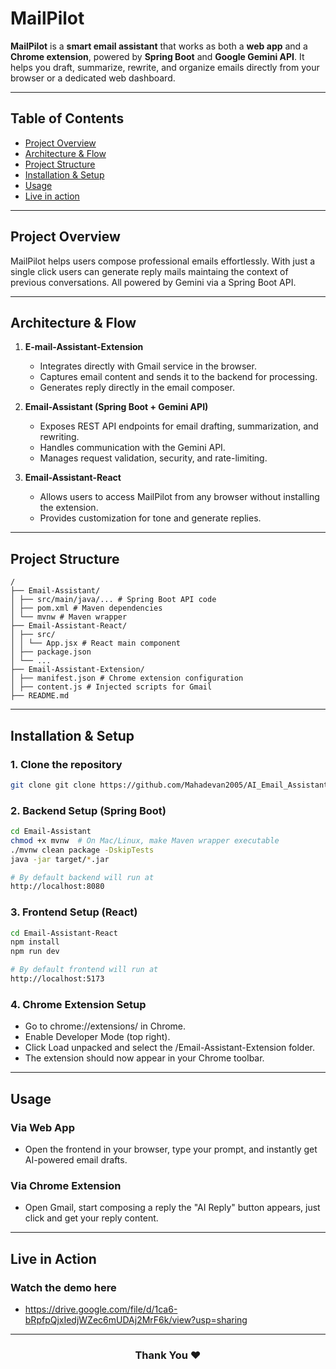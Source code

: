 # MailPilot 

**MailPilot** is a **smart email assistant** that works as both a **web app** and a **Chrome extension**, powered by **Spring Boot** and **Google Gemini API**. It helps you draft, summarize, rewrite, and organize emails directly from your browser or a dedicated web dashboard.


---

## Table of Contents

- [Project Overview](#project-overview)  
- [Architecture & Flow](#architecture--flow)  
- [Project Structure](#project-structure)  
- [Installation & Setup](#installation--setup)  
- [Usage](#usage)
- [Live in action](#live-in-action)  

---

## Project Overview

MailPilot helps users compose professional emails effortlessly. With just a single click users can generate reply mails maintaing the context of previous conversations. All powered by Gemini via a Spring Boot API.

---

## Architecture & Flow

1. **E-mail-Assistant-Extension**  
   - Integrates directly with Gmail service in the browser.  
   - Captures email content and sends it to the backend for processing.  
   - Generates reply directly in the email composer.

2. **Email-Assistant (Spring Boot + Gemini API)**  
   - Exposes REST API endpoints for email drafting, summarization, and rewriting.  
   - Handles communication with the Gemini API.  
   - Manages request validation, security, and rate-limiting.

3. **Email-Assistant-React**  
   - Allows users to access MailPilot from any browser without installing the extension.  
   - Provides customization for tone and generate replies.

---

## Project Structure

```
/
├── Email-Assistant/
│ ├── src/main/java/... # Spring Boot API code
│ ├── pom.xml # Maven dependencies
│ └── mvnw # Maven wrapper
├── Email-Assistant-React/
│ ├── src/
│ │ └── App.jsx # React main component
│ ├── package.json
│ └── ...
├── Email-Assistant-Extension/
│ ├── manifest.json # Chrome extension configuration
│ ├── content.js # Injected scripts for Gmail
├── README.md
```
---

## Installation & Setup

### 1. Clone the repository
```bash
git clone git clone https://github.com/Mahadevan2005/AI_Email_Assistant.git
```

### 2. Backend Setup (Spring Boot)

```bash
cd Email-Assistant
chmod +x mvnw  # On Mac/Linux, make Maven wrapper executable
./mvnw clean package -DskipTests
java -jar target/*.jar

# By default backend will run at
http://localhost:8080
```

### 3. Frontend Setup (React)
```bash
cd Email-Assistant-React
npm install
npm run dev

# By default frontend will run at
http://localhost:5173
```

### 4. Chrome Extension Setup
- Go to chrome://extensions/ in Chrome.
- Enable Developer Mode (top right). 
- Click Load unpacked and select the /Email-Assistant-Extension folder.
- The extension should now appear in your Chrome toolbar.
---

## Usage

### Via Web App
- Open the frontend in your browser, type your prompt, and instantly get AI-powered email drafts.
### Via Chrome Extension
- Open Gmail, start composing a reply the "AI Reply" button appears, just click and get your reply content.

---

## Live in Action
### Watch the demo here
- https://drive.google.com/file/d/1ca6-bRpfpQjxIedjWZec6mUDAj2MrF6k/view?usp=sharing

---

<h3 align="center">
Thank You ❤️
</h3>
